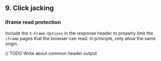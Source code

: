 ## 9. Click jacking
### iframe read protection
Include the `X-Frame-Options` in the response header to properly limit the` iframe` pages that the browser can read. In principle, only allow the same origin.

// TODO Write about common header output